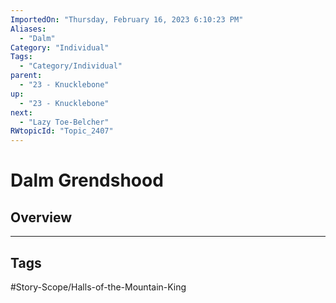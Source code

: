 ```yaml
---
ImportedOn: "Thursday, February 16, 2023 6:10:23 PM"
Aliases:
  - "Dalm"
Category: "Individual"
Tags:
  - "Category/Individual"
parent:
  - "23 - Knucklebone"
up:
  - "23 - Knucklebone"
next:
  - "Lazy Toe-Belcher"
RWtopicId: "Topic_2407"
---
```

# Dalm Grendshood
## Overview

---
## Tags
#Story-Scope/Halls-of-the-Mountain-King

